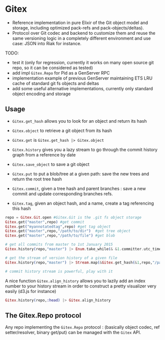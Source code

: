 Gitex
=======

- Reference implementation in pure Elixir of the Git object model and storage,
  including optimized pack-refs and pack-objects/deltas).
- Protocol over Git codec and backend to customize them and reuse the same
  versioning logic in a completely different environment and use case: JSON
  into Riak for instance.

TODO:

- test it (only for regression, currently it works on many open source git repo, so it can be considered as tested)
- add impl `Gitex.Repo` for Pid as a GenServer RPC
- implementation example of previous GenServer maintaining ETS LRU cache of standard git fs objects and deltas
- add some useful alternative implementations, currently only standard object encoding and storage

## Usage

- `Gitex.get_hash` allows you to look for an object and return its hash
- `Gitex.object` to retrieve a git object from its hash
- `Gitex.get` is `Gitex.get_hash |> Gitex.object`

- `Gitex.history` gives you a lazy stream to go through the commit history graph from a reference by date

- `Gitex.save_object` to save a git object
- `Gitex.put` to put a blob/tree at a given path: save the new trees and return the root tree hash
- `Gitex.commit`, given a tree hash and parent branches : save a new commit and update corresponding branches refs.
- `Gitex.tag`, given an object hash, and a name, create a tag referencing this hash

```elixir
repo = Gitex.Git.open #Gitex.Git is the .git fs object storage
Gitex.get("master",repo) #get commit
Gitex.get("myannotatedtag",repo) #get tag object
Gitex.get("master",repo,"/path/to/dir")  #get tree object
Gitex.get("master",repo,"/path/to/file") #get blob

# get all commits from master to 1st January 2015
Gitex.history(repo,"master") |> Enum.take_while(& &1.committer.utc_time > {{2015,1,1},{0,0,0}})

# get the stream of version history of a given file
Gitex.history(repo,"master") |> Stream.map(&Gitex.get_hash(&1,repo,"/path/to/file")) |> Stream.uniq |> Stream.map(&Gitex.object(&1,repo))

# commit history stream is powerful, play with it
```

A nice function `Gitex.align_history` allows you to lazily add an index number to your
history stream in order to construct a pretty visualizer very easily (d3.js for instance)

```elixir
Gitex.history(repo,:head) |> Gitex.align_history
```

## The Gitex.Repo protocol

Any repo implementing the `Gitex.Repo` protocol : (basically object codec, ref
setter/resolver, binary get/put) can be managed with the `Gitex` API.
